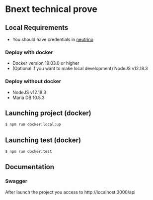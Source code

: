 # Bnext technical prove

## Local Requirements

- You should have credentials in [neutrino](https://www.neutrinoapi.com/)

### Deploy with docker

- Docker version 19.03.0 or higher
- (Optional if you want to make local development) NodeJS v12.18.3

### Deploy without docker

- NodeJS v12.18.3
- Maria DB 10.5.3

## Launching project (docker)
```bash
$ npm run docker:local:up
```

## Launching test (docker)
```bash
$ npm run docker:test
```

## Documentation
### Swagger
After launch the project you access to http://localhost:3000/api